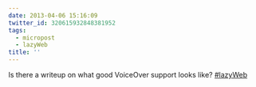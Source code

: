 ```yaml
---
date: 2013-04-06 15:16:09
twitter_id: 320615932848381952
tags:
  - micropost
  - lazyWeb
title: ''
---
```


Is there a writeup on what good VoiceOver support looks like? [#lazyWeb](https://twitter.com/hashtag/lazyWeb)
